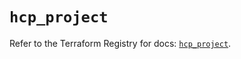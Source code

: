 # `hcp_project`

Refer to the Terraform Registry for docs: [`hcp_project`](https://registry.terraform.io/providers/hashicorp/hcp/0.94.1/docs/resources/project).
